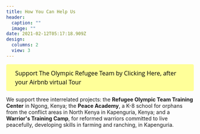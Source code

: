 ```yaml
---
title: How You Can Help Us
header:
  caption: ""
  image: ""
date: 2021-02-12T05:17:18.909Z
design:
  columns: 2
  view: 3
---
```

<a id='gfm-charity-donate-link' style='background-color:#ffff99
; color: black; border-radius: 4px; padding: 12px 24px; display: inline-block; text-decoration: none; vertical-align: middle; font-size: 16px; font-family: Open Sans,sans-serif; line-height: 24px' role='button' href='https://charity.gofundme.com/o/en/donate-widget/29892'>Support The Olympic Refugee Team by Clicking Here, after your Airbnb virtual Tour</a>

We support three interrelated projects: the **Refugee Olympic Team Training Center** in Ngong, Kenya; the **Peace Academy**, a K-8 school for orphans from the conflict areas in North Kenya in Kapenguria, Kenya; and a **Warrior's Training Camp**, for reformed warriors committed to live peacefully, developing skills in farming and ranching, in Kapenguria.
